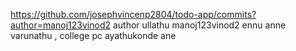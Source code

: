 https://github.com/josephvincenp2804/todo-app/commits?author=manoj123vinod2
author ullathu  manoj123vinod2 ennu anne varunathu , college pc ayathukonde ane
